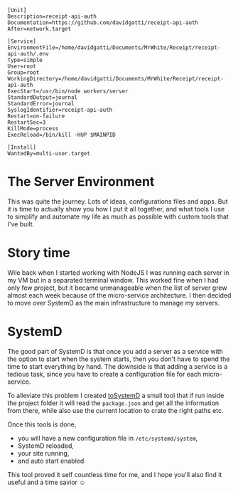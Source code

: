 ```
[Unit]
Description=receipt-api-auth
Documentation=https://github.com/davidgatti/receipt-api-auth
After=network.target

[Service]
EnvironmentFile=/home/davidgatti/Documents/MrWhite/Receipt/receipt-api-auth/.env
Type=simple
User=root
Group=root
WorkingDirectory=/home/davidgatti/Documents/MrWhite/Receipt/receipt-api-auth
ExecStart=/usr/bin/node workers/server
StandardOutput=journal
StandardError=journal
SyslogIdentifier=receipt-api-auth
Restart=on-failure
RestartSec=3
KillMode=process
ExecReload=/bin/kill -HUP $MAINPID

[Install]
WantedBy=multi-user.target
```

# The Server Environment

This was quite the journey. Lots of ideas, configurations files and apps. But it is time to actually show you how I put it all together, and what tools I use to simplify and automate my life as much as possible with custom tools that I've built.

# Story time

Wile back when I started working with NodeJS I was running each server in my VM but in a separated terminal window. This worked fine when I had only few project, but it became unmanageable when the list of server grew almost each week because of the micro-service architecture. I then decided to move over SystemD as the main infrastructure to manage my servers.

# SystemD

The good part of SystemD is that once you add a server as a service with the option to start when the system starts, then you don't have to spend the time to start everything by hand. The downside is that adding a service is a tedious task, since you have to create a configuration file for each micro-service.

To alleviate this problem I created [toSystemD](https://www.npmjs.com/package/tosystemd) a small tool that if run inside the project folder it will read the `package.json` and get all the information from there, while also use the current location to crate the right paths etc.

Once this tools is done,

- you will have a new configuration file in `/etc/systemd/system`,
- SystemD reloaded,
- your site running,
- and auto start enabled

This tool proved it self countless time for me, and I hope you'll also find it useful and a time savior ☺️